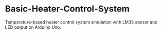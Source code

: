 # Basic-Heater-Control-System
Temperature-based heater control system simulation with LM35 sensor and LED output on Arduino Uno.

